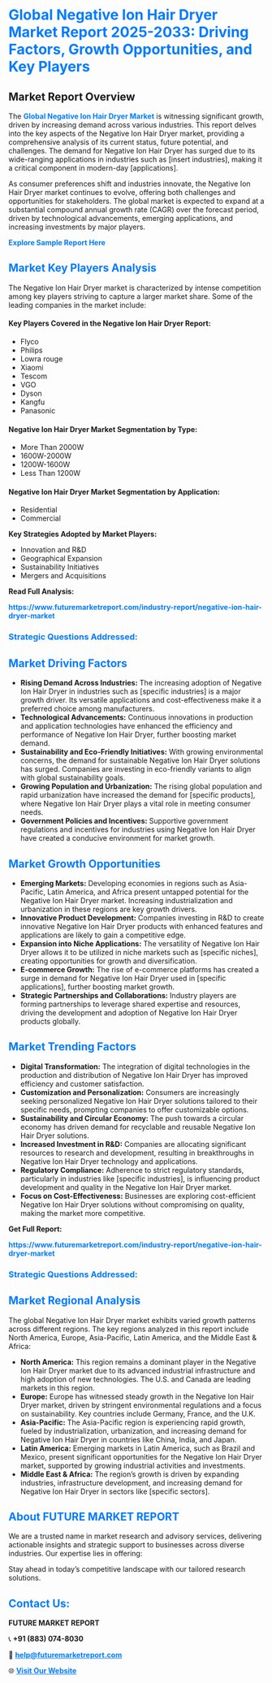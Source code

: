 <h1 style="color: #007BFF;">Global Negative Ion Hair Dryer Market Report 2025-2033: Driving Factors, Growth Opportunities, and Key Players</h1>

<section id="overview">
<h2>Market Report Overview</h2>
<p>The <a href="https://www.futuremarketreport.com/industry-report/negative-ion-hair-dryer-market" style="color: #007BFF; text-decoration: none;"><strong>Global Negative Ion Hair Dryer Market</strong></a> is witnessing significant growth, driven by increasing demand across various industries. This report delves into the key aspects of the Negative Ion Hair Dryer market, providing a comprehensive analysis of its current status, future potential, and challenges. The demand for Negative Ion Hair Dryer has surged due to its wide-ranging applications in industries such as [insert industries], making it a critical component in modern-day [applications].</p>
<p>As consumer preferences shift and industries innovate, the Negative Ion Hair Dryer market continues to evolve, offering both challenges and opportunities for stakeholders. The global market is expected to expand at a substantial compound annual growth rate (CAGR) over the forecast period, driven by technological advancements, emerging applications, and increasing investments by major players.</p>
</section>

<section id="overview">
<p><a href="https://www.futuremarketreport.com/request-sample/reportId=84967" style="color: #007BFF; text-decoration: none;"><strong>Explore Sample Report Here</strong></a></p>
</section>

<section id="key-players">
<h2 style="color: #007BFF;">Market Key Players Analysis</h2>
<p>The Negative Ion Hair Dryer market is characterized by intense competition among key players striving to capture a larger market share. Some of the leading companies in the market include:</p>
<h4>Key Players Covered in the Negative Ion Hair Dryer Report:</h4>
<ul><li>Flyco</li><li>Philips</li><li>Lowra rouge</li><li>Xiaomi</li><li>Tescom</li><li>VGO</li><li>Dyson</li><li>Kangfu</li><li>Panasonic</li></ul>
<h4>Negative Ion Hair Dryer Market Segmentation by Type:</h4>
<ul><li>More Than 2000W</li><li>1600W-2000W</li><li>1200W-1600W</li><li>Less Than 1200W</li></ul>

<h4>Negative Ion Hair Dryer Market Segmentation by Application:</h4>
<ul><li>Residential</li><li>Commercial</li></ul>
<p><strong>Key Strategies Adopted by Market Players:</strong></p>
<ul>
<li>Innovation and R&D</li>
<li>Geographical Expansion</li>
<li>Sustainability Initiatives</li>
<li>Mergers and Acquisitions</li>
</ul>
</section>

<section>
<p><strong>Read Full Analysis: </strong></p><a href="https://www.futuremarketreport.com/industry-report/negative-ion-hair-dryer-market" style="color: #007BFF; text-decoration: none;"><strong>https://www.futuremarketreport.com/industry-report/negative-ion-hair-dryer-market</strong></a>
<h3 style="color: #007BFF;">Strategic Questions Addressed:</h3>
</section>

<section id="driving-factors">
<h2 style="color: #007BFF;">Market Driving Factors</h2>
<ul>
<li><strong>Rising Demand Across Industries:</strong> The increasing adoption of Negative Ion Hair Dryer in industries such as [specific industries] is a major growth driver. Its versatile applications and cost-effectiveness make it a preferred choice among manufacturers.</li>
<li><strong>Technological Advancements:</strong> Continuous innovations in production and application technologies have enhanced the efficiency and performance of Negative Ion Hair Dryer, further boosting market demand.</li>
<li><strong>Sustainability and Eco-Friendly Initiatives:</strong> With growing environmental concerns, the demand for sustainable Negative Ion Hair Dryer solutions has surged. Companies are investing in eco-friendly variants to align with global sustainability goals.</li>
<li><strong>Growing Population and Urbanization:</strong> The rising global population and rapid urbanization have increased the demand for [specific products], where Negative Ion Hair Dryer plays a vital role in meeting consumer needs.</li>
<li><strong>Government Policies and Incentives:</strong> Supportive government regulations and incentives for industries using Negative Ion Hair Dryer have created a conducive environment for market growth.</li>
</ul>
</section>

<section id="growth-opportunities">
<h2 style="color: #007BFF;">Market Growth Opportunities</h2>
<ul>
<li><strong>Emerging Markets:</strong> Developing economies in regions such as Asia-Pacific, Latin America, and Africa present untapped potential for the Negative Ion Hair Dryer market. Increasing industrialization and urbanization in these regions are key growth drivers.</li>
<li><strong>Innovative Product Development:</strong> Companies investing in R&D to create innovative Negative Ion Hair Dryer products with enhanced features and applications are likely to gain a competitive edge.</li>
<li><strong>Expansion into Niche Applications:</strong> The versatility of Negative Ion Hair Dryer allows it to be utilized in niche markets such as [specific niches], creating opportunities for growth and diversification.</li>
<li><strong>E-commerce Growth:</strong> The rise of e-commerce platforms has created a surge in demand for Negative Ion Hair Dryer used in [specific applications], further boosting market growth.</li>
<li><strong>Strategic Partnerships and Collaborations:</strong> Industry players are forming partnerships to leverage shared expertise and resources, driving the development and adoption of Negative Ion Hair Dryer products globally.</li>
</ul>
</section>

<section id="trending-factors">
<h2 style="color: #007BFF;">Market Trending Factors</h2>
<ul>
<li><strong>Digital Transformation:</strong> The integration of digital technologies in the production and distribution of Negative Ion Hair Dryer has improved efficiency and customer satisfaction.</li>
<li><strong>Customization and Personalization:</strong> Consumers are increasingly seeking personalized Negative Ion Hair Dryer solutions tailored to their specific needs, prompting companies to offer customizable options.</li>
<li><strong>Sustainability and Circular Economy:</strong> The push towards a circular economy has driven demand for recyclable and reusable Negative Ion Hair Dryer solutions.</li>
<li><strong>Increased Investment in R&D:</strong> Companies are allocating significant resources to research and development, resulting in breakthroughs in Negative Ion Hair Dryer technology and applications.</li>
<li><strong>Regulatory Compliance:</strong> Adherence to strict regulatory standards, particularly in industries like [specific industries], is influencing product development and quality in the Negative Ion Hair Dryer market.</li>
<li><strong>Focus on Cost-Effectiveness:</strong> Businesses are exploring cost-efficient Negative Ion Hair Dryer solutions without compromising on quality, making the market more competitive.</li>
</ul>
</section>

<section>
<p><strong>Get Full Report: </strong></p><a href="https://www.futuremarketreport.com/industry-report/negative-ion-hair-dryer-market" style="color: #007BFF; text-decoration: none;"><strong>https://www.futuremarketreport.com/industry-report/negative-ion-hair-dryer-market</strong></a>
<h3 style="color: #007BFF;">Strategic Questions Addressed:</h3>
</section>


<section id="regional-analysis">
<h2 style="color: #007BFF;">Market Regional Analysis</h2>
<p>The global Negative Ion Hair Dryer market exhibits varied growth patterns across different regions. The key regions analyzed in this report include North America, Europe, Asia-Pacific, Latin America, and the Middle East & Africa:</p>
<ul>
<li><strong>North America:</strong> This region remains a dominant player in the Negative Ion Hair Dryer market due to its advanced industrial infrastructure and high adoption of new technologies. The U.S. and Canada are leading markets in this region.</li>
<li><strong>Europe:</strong> Europe has witnessed steady growth in the Negative Ion Hair Dryer market, driven by stringent environmental regulations and a focus on sustainability. Key countries include Germany, France, and the U.K.</li>
<li><strong>Asia-Pacific:</strong> The Asia-Pacific region is experiencing rapid growth, fueled by industrialization, urbanization, and increasing demand for Negative Ion Hair Dryer in countries like China, India, and Japan.</li>
<li><strong>Latin America:</strong> Emerging markets in Latin America, such as Brazil and Mexico, present significant opportunities for the Negative Ion Hair Dryer market, supported by growing industrial activities and investments.</li>
<li><strong>Middle East & Africa:</strong> The region’s growth is driven by expanding industries, infrastructure development, and increasing demand for Negative Ion Hair Dryer in sectors like [specific sectors].</li>
</ul>
</section>

<footer>
<h2 style="color: #007BFF;">About FUTURE MARKET REPORT</h2>
<p>We are a trusted name in market research and advisory services, delivering actionable insights and strategic support to businesses across diverse industries. Our expertise lies in offering:</p>

<p>Stay ahead in today’s competitive landscape with our tailored research solutions.</p>

<h2 style="color: #007BFF;">Contact Us:</h2>
<p><strong>FUTURE MARKET REPORT</strong></p>
<p>📞 <strong>+91 (883) 074-8030</strong></p>
<p>📧 <strong><a href="mailto:help@futuremarketreport.com" style="color: #007BFF;">help@futuremarketreport.com</a></strong></p>
<p>🌐 <strong><a href="https://www.futuremarketreport.com/" style="color: #007BFF;">Visit Our Website</a></strong></p>
</footer>